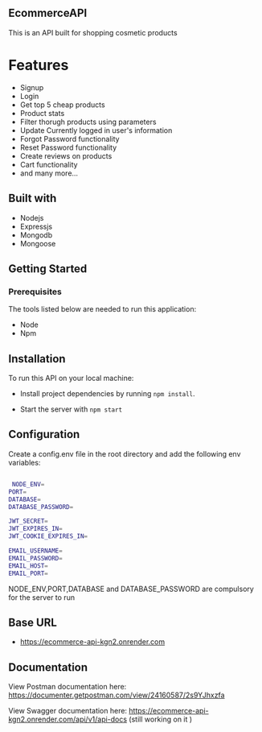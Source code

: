 ## EcommerceAPI
This is an API built for shopping cosmetic products

# Features

- Signup
- Login
- Get top 5 cheap products
- Product stats
- Filter thorugh products using parameters
- Update Currently logged in user's information
- Forgot Password functionality
- Reset Password functionality
- Create reviews on products
- Cart functionality 
- and many more...

## Built with

- Nodejs
- Expressjs
- Mongodb
- Mongoose

## Getting Started

### Prerequisites

The tools listed below are needed to run this application:

- Node
- Npm

## Installation

To run this API on your local machine:

- Install project dependencies by running `npm install`.

- Start the server with `npm start`

## Configuration

Create a config.env file in the root directory and add the following env variables:

```bash

 NODE_ENV=
PORT=
DATABASE=
DATABASE_PASSWORD=

JWT_SECRET=
JWT_EXPIRES_IN=
JWT_COOKIE_EXPIRES_IN=

EMAIL_USERNAME=
EMAIL_PASSWORD=
EMAIL_HOST=
EMAIL_PORT=

```

NODE_ENV,PORT,DATABASE and DATABASE_PASSWORD are compulsory for the server to run 

## Base URL

- https://ecommerce-api-kgn2.onrender.com

## Documentation
View Postman documentation here: https://documenter.getpostman.com/view/24160587/2s9YJhxzfa

View Swagger documentation here: https://ecommerce-api-kgn2.onrender.com/api/v1/api-docs (still working on it )